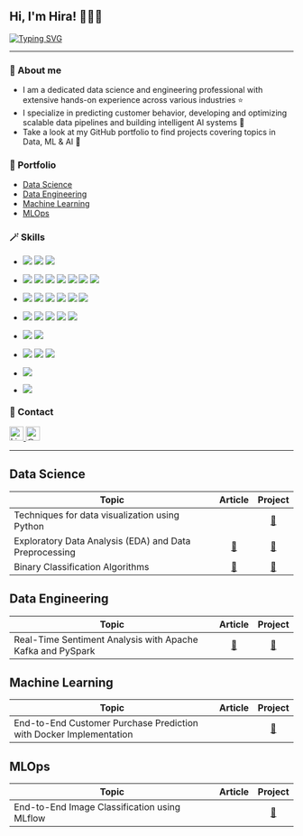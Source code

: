 ##  Hi, I'm Hira! 👩🏻‍💻

[![Typing SVG](https://readme-typing-svg.demolab.com?font=Dancing+Script&size=27&pause=1000&color=FFA2DC&multiline=false&random=false&width=400&height=40&lines=Data+Scientist+%E2%80%A2+Data+Engineer)](https://git.io/typing-svg)

---

### 🦄 About me
- I am a dedicated data science and engineering professional with extensive hands-on experience across various industries ⭐️ 
- I specialize in predicting customer behavior, developing and optimizing scalable data pipelines and building intelligent AI systems  🔎
- Take a look at my GitHub portfolio to find projects covering topics in Data, ML & AI 🤖

### 💼 Portfolio 
- [Data Science](#ds)
- [Data Engineering](#de)
- [Machine Learning](#ml)
- [MLOps](#mlops)

[//]: # (- [Deep Learning]&#40;#dl&#41;)

### 🪄 Skills
- ![](https://img.shields.io/badge/Language-Python-informational??style=for-the-badge&color=pink)
![](https://img.shields.io/badge/R-informational??style=for-the-badge&color=pink)
![](https://img.shields.io/badge/SQL-informational??style=for-the-badge&color=pink)

- ![](https://img.shields.io/badge/Python%20Libraries-scikit--learn-informational??style=for-the-badge&color=pink)
![](https://img.shields.io/badge/PySpark-informational??style=for-the-badge&color=pink)
![](https://img.shields.io/badge/NumPy-informational??style=for-the-badge&color=pink)
![](https://img.shields.io/badge/Pandas-informational??style=for-the-badge&color=pink)
![](https://img.shields.io/badge/PyTorch-informational??style=for-the-badge&color=pink)
![](https://img.shields.io/badge/TensorFlow-informational??style=for-the-badge&color=pink)
![](https://img.shields.io/badge/Keras-informational??style=for-the-badge&color=pink)

- [![](https://img.shields.io/badge/Data%20Visualization-Matplotlib-informational??style=for-the-badge&color=pink)](#)
[![](https://img.shields.io/badge/Seaborn-informational??style=for-the-badge&color=pink)](#)
[![](https://img.shields.io/badge/Plotly-informational??style=for-the-badge&color=pink)](#)
[![](https://img.shields.io/badge/ggplot2-informational??style=for-the-badge&color=pink)](#)
[![](https://img.shields.io/badge/Power%20BI-informational??style=for-the-badge&color=pink)](#)
[![](https://img.shields.io/badge/Tableau-informational??style=for-the-badge&color=pink)](#)

- [![](https://img.shields.io/badge/Databases-MySQL-informational??style=for-the-badge&color=pink)](#)
[![](https://img.shields.io/badge/PostgreSQL-informational??style=for-the-badge&color=pink)](#)
[![](https://img.shields.io/badge/Teradata-informational??style=for-the-badge&color=pink)](#)
[![](https://img.shields.io/badge/MongoDB-informational??style=for-the-badge&color=pink)](#)
[![](https://img.shields.io/badge/Pinecone-informational??style=for-the-badge&color=pink)](#)

- [![](https://img.shields.io/badge/Big%20Data-Apache%20Spark-informational??style=for-the-badge&color=pink)](#)
[![](https://img.shields.io/badge/-Apache%20Kafka-informational??style=for-the-badge&color=pink)](#)

- [![](https://img.shields.io/badge/Tools%20&%20Utilities-Git-informational??style=for-the-badge&color=pink)](#)
[![](https://img.shields.io/badge/Docker-informational??style=for-the-badge&color=pink)](#)
[![](https://img.shields.io/badge/DVC-informational??style=for-the-badge&color=pink)](#)

- [![](https://img.shields.io/badge/MLOps-MLflow-informational??style=for-the-badge&color=pink)](#)

- [![](https://img.shields.io/badge/Cloud-AWS-informational??style=for-the-badge&color=pink)](#)

### 💬 Contact
<p align="left">
  <a href="https://www.linkedin.com/in/hirakram/" target="_blank" rel="noreferrer">
    <img src="https://upload.wikimedia.org/wikipedia/commons/e/e9/Linkedin_icon.svg" width="25" height="25" alt="LinkedIn" />
  </a>
  <a href="https://medium.com/@hirakram" target="_blank" rel="noreferrer">
    <img align="top" src="https://upload.wikimedia.org/wikipedia/commons/e/ec/Medium_logo_Monogram.svg" alt="@hirakram" height="25" width="25" />
  </a>
</p>


[//]: # (<hr style="border: 2px solid grey;" />)


___

<a name="ds"></a>
## Data Science 
| Topic                                                  | Article                                                                                                                        | Project |
|--------------------------------------------------------|--------------------------------------------------------------------------------------------------------------------------------------|-------------|
| Techniques for data visualization using Python         |                                                       |    <center>   [🔗](https://github.com/h-i-r/Data-Visualization-Techniques) |
| Exploratory Data Analysis (EDA) and Data Preprocessing |<center> [📖](https://medium.com/towards-artificial-intelligence/titanic-survival-prediction-i-bf5a04afff46)                                  | <center>[🔗](https://github.com/h-i-r/EDA-Preprocessing-for-ML-models) |
| Binary Classification Algorithms                       | <center>[📖](https://medium.com/towards-artificial-intelligence/titanic-survival-prediction-ii-551a9b44efa3) |<center> [🔗](https://github.com/h-i-r/Classification-Algorithms) |

<a name="de"></a>
## Data Engineering 
| Topic                                                      | Article                                                                                                                     | Project                                                                       |
|------------------------------------------------------------|-----------------------------------------------------------------------------------------------------------------------------------|-------------------------------------------------------------------------------|
| Real-Time Sentiment Analysis with Apache Kafka and PySpark | <center> [📖](https://medium.com/towards-artificial-intelligence/real-time-sentiment-analysis-with-kafka-and-pyspark-145cd2338455) | <center> [🔗](https://github.com/h-i-r/Data-Streaming-with-Kafka-and-PySpark) |


<a name="ml"></a>
## Machine Learning
| Topic                                                                                                 | Article                                                                                                                | Project         |
|-------------------------------------------------------------------------------------------------------|-------------------------------------------------------------------------------------------------------------------------------|-----------------|
| End-to-End Customer Purchase Prediction with Docker Implementation | | <center> [🔗](https://github.com/h-i-r/End-to-End-Docker-Implementation-ML-model) |



<a name="mlops"></a>
## MLOps 
| Topic                                                     | Article                                                                                                                | Project         |
|-----------------------------------------------------------|------------------------------------------------------------------------------------------------------------------------------|-----------------|
| End-to-End Image Classification using MLflow |                                                                                  | <center> [🔗](https://github.com/h-i-r/End-To-End-Image-Classification-using-MLflow) |



[//]: # (<a name="dl"></a>)

[//]: # (## Deep Learning )

[//]: # (| Topic                                                                               | Article | Project |)

[//]: # (|-------------------------------------------------------------------------------------|------------|--------|)

[//]: # (| Implementing Retrieval-Augmented Generation &#40;RAG&#41; using OpenAI GPT-3.5 and Pinecone |            |    <center> [🔗]&#40;...&#41; |)

[//]: # ()

